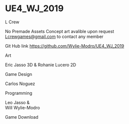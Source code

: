 # UE4_WJ_2019
L Crew 

No Premade Assets 
Concept art avalible upon request 
Lcrewgames@gmail.com to contact any member 

Git Hub link
https://github.com/Wylie-Modro/UE4_WJ_2019

Art

Eric Jasso 3D  & 
Rohanie Lucero 2D

Game Design

Carlos Noguez

Programming

Leo Jasso &  
Will Wylie-Modro

Game Download


